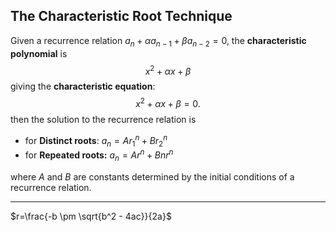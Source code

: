 ## The Characteristic Root Technique

Given a recurrence relation $a_n + \alpha a_{n-1} + \beta a_{n-2} = 0\text{,}$ the **characteristic polynomial** is
$$x^2 + \alpha x + \beta$$
giving the **characteristic equation**:
$$x^2 + \alpha x + \beta = 0.$$
then the solution to the recurrence relation is

- for **Distinct roots**: $a_n = Ar_1^n + Br_2^n$
- for **Repeated roots:** $a_n = Ar^n + Bnr^n$

where $A$ and $B$ are constants determined by the initial conditions of a recurrence relation.

___
$r=\frac{-b \pm \sqrt{b^2 - 4ac}}{2a}$

